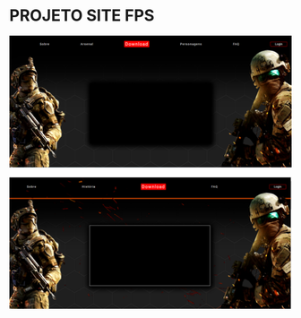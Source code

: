 # PROJETO SITE FPS

![img](https://github.com/leovd100/Project-army/blob/main/assets/imgs/readmeImgs/photo01.png)

![img](./assets/imgs/readmeImgs/photo02.png)
